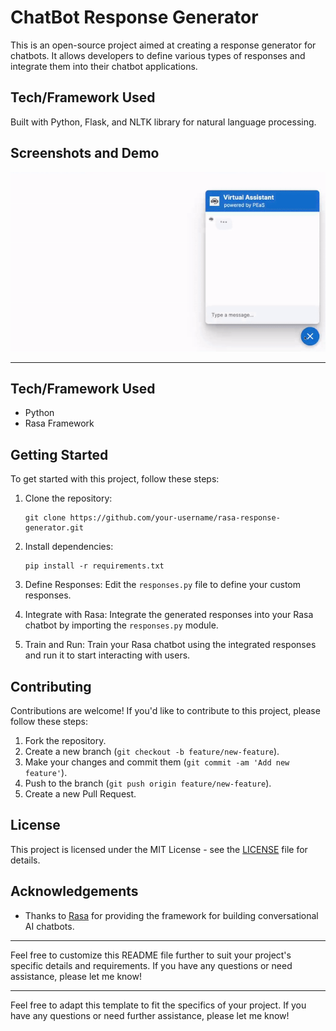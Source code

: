 
# ChatBot Response Generator

This is an open-source project aimed at creating a response generator for chatbots. It allows developers to define various types of responses and integrate them into their chatbot applications.

## Tech/Framework Used

Built with Python, Flask, and NLTK library for natural language processing.

## Screenshots and Demo

<div align="center">
  <img alt="Demo" src="./rasa.gif" />
</div>

---

## Tech/Framework Used

- Python
- Rasa Framework

## Getting Started

To get started with this project, follow these steps:

1. Clone the repository:

   ```
   git clone https://github.com/your-username/rasa-response-generator.git
   ```

2. Install dependencies:

   ```
   pip install -r requirements.txt
   ```

3. Define Responses: Edit the `responses.py` file to define your custom responses.

4. Integrate with Rasa: Integrate the generated responses into your Rasa chatbot by importing the `responses.py` module.

5. Train and Run: Train your Rasa chatbot using the integrated responses and run it to start interacting with users.

## Contributing

Contributions are welcome! If you'd like to contribute to this project, please follow these steps:

1. Fork the repository.
2. Create a new branch (`git checkout -b feature/new-feature`).
3. Make your changes and commit them (`git commit -am 'Add new feature'`).
4. Push to the branch (`git push origin feature/new-feature`).
5. Create a new Pull Request.

## License

This project is licensed under the MIT License - see the [LICENSE](LICENSE) file for details.

## Acknowledgements

- Thanks to [Rasa](https://rasa.com/) for providing the framework for building conversational AI chatbots.

---

Feel free to customize this README file further to suit your project's specific details and requirements. If you have any questions or need assistance, please let me know!

---

Feel free to adapt this template to fit the specifics of your project. If you have any questions or need further assistance, please let me know!
